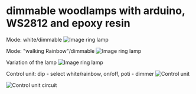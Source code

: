 # dimmable woodlamps with arduino, WS2812 and epoxy resin

Mode: white/dimmable
![Image ring lamp](https://github.com/Daniel595/WS28XX/blob/master/LED_woodlamps/pictures/ring_white.jpg)

Mode: "walking Rainbow"/dimmable
![Image ring lamp](https://github.com/Daniel595/WS28XX/blob/master/LED_woodlamps/pictures/ring_rainbow.jpg)

Variation of the lamp
![Image ring lamp](https://github.com/Daniel595/WS28XX/blob/master/LED_woodlamps/pictures/wild_white.jpg)

Control unit: dip - select white/rainbow, on/off, poti - dimmer
![Control unit](https://github.com/Daniel595/WS28XX/blob/master/LED_woodlamps/pictures/control_unit.jpg)

![Control unit circuit](https://github.com/Daniel595/WS28XX/blob/master/LED_woodlamps/pictures/circuit.PNG)

